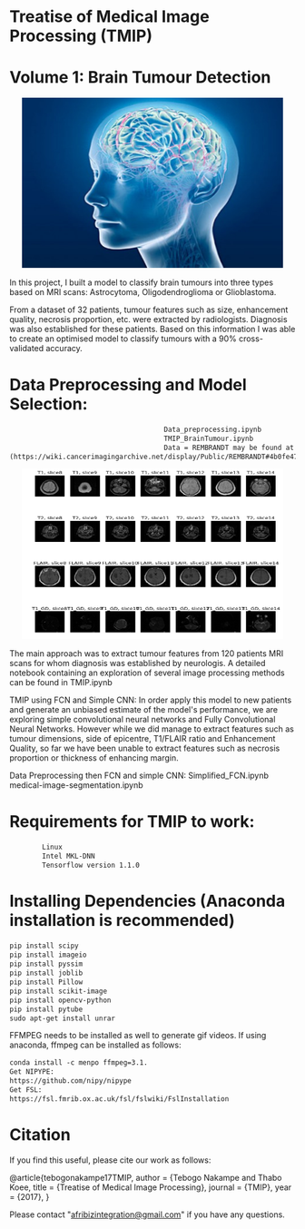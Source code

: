 # Treatise of Medical Image Processing (TMIP)
# Volume 1: Brain Tumour Detection

<p align="center">
  <img width="460" height="300" src="https://github.com/TebogoNakampe/Treatise-of-Medical-Image-Processing/blob/master/Brain.jpg">
</p>

In this project, I built a model to classify brain tumours into three types based on MRI scans: Astrocytoma, Oligodendroglioma or Glioblastoma.

From a dataset of 32 patients, tumour features such as size, enhancement quality, necrosis proportion, etc. were extracted by radiologists. Diagnosis was also established for these patients. Based on this information I was able to create an optimised model to classify tumours with a 90% cross-validated accuracy.

# Data Preprocessing and Model Selection:
                                          Data_preprocessing.ipynb
                                          TMIP_BrainTumour.ipynb
                                          Data = REMBRANDT may be found at (https://wiki.cancerimagingarchive.net/display/Public/REMBRANDT#4b0fe4760f6d405e9d09ad75c6f54790)
                                                                                                         
<p align="center">
  <img width="460" height="300" src="https://github.com/TebogoNakampe/Treatise-of-Medical-Image-Processing/blob/master/output_75_1.png">
</p>
The main approach was to extract tumour features from 120 patients MRI scans for whom diagnosis was established by neurologis. A detailed notebook containing an exploration of several image processing methods can be found in TMIP.ipynb

TMIP using FCN and Simple CNN:
In order apply this model to new patients and generate an unbiased estimate of the model's performance, we are exploring simple convolutional neural networks and Fully Convolutional Neural Networks. However while we did manage to extract features such as tumour dimensions, side of epicentre, T1/FLAIR ratio and Enhancement Quality, so far we have been unable to extract features such as necrosis proportion or thickness of enhancing margin. 

Data Preprocessing then FCN and simple CNN:
               Simplified_FCN.ipynb
                medical-image-segmentation.ipynb
                


# Requirements for TMIP to work: 

            Linux
            Intel MKL-DNN
            Tensorflow version 1.1.0
 # Installing Dependencies (Anaconda installation is recommended)

    pip install scipy
    pip install imageio
    pip install pyssim
    pip install joblib
    pip install Pillow
    pip install scikit-image
    pip install opencv-python
    pip install pytube
    sudo apt-get install unrar

FFMPEG needs to be installed as well to generate gif videos. If using anaconda, ffmpeg can be installed as follows:

    conda install -c menpo ffmpeg=3.1.
    Get NIPYPE: 
    https://github.com/nipy/nipype
    Get FSL:
    https://fsl.fmrib.ox.ac.uk/fsl/fslwiki/FslInstallation
    
    
# Citation

If you find this useful, please cite our work as follows:

@article{tebogonakampe17TMIP,
  author = {Tebogo Nakampe and Thabo Koee,
  title = {Treatise of Medical Image Processing},
  journal = {TMIP},
  year = {2017},
}

Please contact "afribizintegration@gmail.com" if you have any questions.


